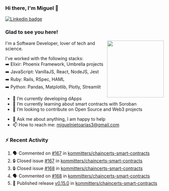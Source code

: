 ### Hi there, I'm Miguel 👋

<a href="https://linkedin.com/in/miguelnietoa/" target="_blank" rel="noopener noreferrer">
  <img src="https://img.shields.io/badge/-LinkedIn-0e76a8?style=flat-square&logo=Linkedin&logoColor=white" alt="Linkedin badge">
</a>
<!-- [![Website Badge](https://img.shields.io/badge/Website-3b5998?style=flat-square&logo=google-chrome&logoColor=white)](#notavailablenow#) 

<img src="https://i.imgur.com/tbrLrt5.gif" width=400 alt="Coding GIF" align="right"/>
-->


### Glad to see you here!
<a href="https://github.com/miguelnietoa"><img src="https://github-readme-stats-git-masterrstaa-rickstaa.vercel.app/api?username=miguelnietoa&show_icons=true&hide_border=true&count_private=true&include_all_commits=true&theme=tokyonight" height="180em" align="right"/></a>
I'm a Software Developer, lover of tech and science. 

I've worked with the following stacks:\
➡️ Elixir: Phoenix Framework, Umbrella projects\
➡️ JavaScript: VanillaJS, React, NodeJS, Jest\
➡️ Ruby: Rails, RSpec, HAML\
➡️ Python: Pandas, Matplotlib, Plotly, Streamlit

- 🔭 I’m currently developing dApps
- 🌱 I’m currently learning about smart contracts with Soroban
- 👯 I’m looking to contribute on Open Source and Web3 projects
<!-- 
- 😄 I just finished a Machine Learning course! 
- 🤔 I’m looking for help with ...
-->
- 💬 Ask me about anything, I am happy to help
- 📫 How to reach me: miguelnietoarias3@gmail.com


### ⚡ Recent Activity

<!--START_SECTION:activity-->
1. 🗣 Commented on [#167](https://github.com/kommitters/chaincerts-smart-contracts/issues/167#issuecomment-1908419624) in [kommitters/chaincerts-smart-contracts](https://github.com/kommitters/chaincerts-smart-contracts)
2. 🔒 Closed issue [#167](https://github.com/kommitters/chaincerts-smart-contracts/issues/167) in [kommitters/chaincerts-smart-contracts](https://github.com/kommitters/chaincerts-smart-contracts)
3. 🔒 Closed issue [#168](https://github.com/kommitters/chaincerts-smart-contracts/issues/168) in [kommitters/chaincerts-smart-contracts](https://github.com/kommitters/chaincerts-smart-contracts)
4. 🗣 Commented on [#168](https://github.com/kommitters/chaincerts-smart-contracts/issues/168#issuecomment-1908419054) in [kommitters/chaincerts-smart-contracts](https://github.com/kommitters/chaincerts-smart-contracts)
5. 🚀 Published release [v0.15.0](https://github.com/kommitters/chaincerts-smart-contracts/releases/tag/v0.15.0) in [kommitters/chaincerts-smart-contracts](https://github.com/kommitters/chaincerts-smart-contracts)
<!--END_SECTION:activity-->
